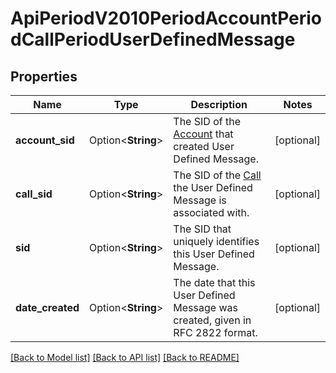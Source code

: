 # ApiPeriodV2010PeriodAccountPeriodCallPeriodUserDefinedMessage

## Properties

Name | Type | Description | Notes
------------ | ------------- | ------------- | -------------
**account_sid** | Option<**String**> | The SID of the [Account](https://www.twilio.com/docs/iam/api/account) that created User Defined Message. | [optional]
**call_sid** | Option<**String**> | The SID of the [Call](https://www.twilio.com/docs/voice/api/call-resource) the User Defined Message is associated with. | [optional]
**sid** | Option<**String**> | The SID that uniquely identifies this User Defined Message. | [optional]
**date_created** | Option<**String**> | The date that this User Defined Message was created, given in RFC 2822 format. | [optional]

[[Back to Model list]](../README.md#documentation-for-models) [[Back to API list]](../README.md#documentation-for-api-endpoints) [[Back to README]](../README.md)


